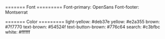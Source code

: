 ======= Font ========= 
Font-primary: OpenSans
Font-footer: Montserrat 

======= Color ========= 
light-yellow: #deb37e
yellow: #e2a355
brown: #7f7770
text-brown: #54524f
text-button-brown: #776c64
search: #c3bfbc
white: #ffffff
